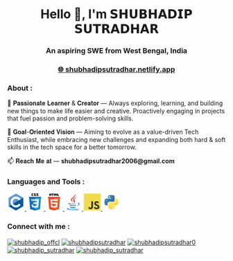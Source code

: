 <h1 align="center">Hello 👋, I'm 𝗦𝗛𝗨𝗕𝗛𝗔𝗗𝗜𝗣 𝗦𝗨𝗧𝗥𝗔𝗗𝗛𝗔𝗥</h1>
<h3 align="center">An aspiring SWE from West Bengal, India</h3>
<h3 align="center">
  <a href="https://shubhadipsutradhar.netlify.app" target="_blank">🌐  shubhadipsutradhar.netlify.app</a>
</h3>

<h3 align="left">About :</h3>
<p align="left">
 🚀 𝐏𝐚𝐬𝐬𝐢𝐨𝐧𝐚𝐭𝐞 𝐋𝐞𝐚𝐫𝐧𝐞𝐫 & 𝐂𝐫𝐞𝐚𝐭𝐨𝐫 — Always exploring, learning, and building new things to make life easier and creative. Proactively engaging in projects that fuel passion and problem-solving skills.
</p>
<p align="left">
 🎯 𝐆𝐨𝐚𝐥-𝐎𝐫𝐢𝐞𝐧𝐭𝐞𝐝 𝐕𝐢𝐬𝐢𝐨𝐧 — Aiming to evolve as a value-driven Tech Enthusiast, while embracing new challenges and expanding both hard & soft skills in the tech space for a better tomorrow.
</p>
<p align="left">
 📫 𝐑𝐞𝐚𝐜𝐡 𝐌𝐞 𝐚𝐭 — <strong>shubhadipsutradhar2006@gmail.com</strong>
</p>

<h3 align="left">Languages and Tools :</h3>
<p align="left"> <a href="https://www.cprogramming.com/" target="_blank" rel="noreferrer"> <img src="https://raw.githubusercontent.com/devicons/devicon/master/icons/c/c-original.svg" alt="c" width="40" height="40"/> </a> <a href="https://www.w3schools.com/css/" target="_blank" rel="noreferrer"> <img src="https://raw.githubusercontent.com/devicons/devicon/master/icons/css3/css3-original-wordmark.svg" alt="css3" width="40" height="40"/> </a> <a href="https://www.w3.org/html/" target="_blank" rel="noreferrer"> <img src="https://raw.githubusercontent.com/devicons/devicon/master/icons/html5/html5-original-wordmark.svg" alt="html5" width="40" height="40"/> </a> <a href="https://www.java.com" target="_blank" rel="noreferrer"> <img src="https://raw.githubusercontent.com/devicons/devicon/master/icons/java/java-original.svg" alt="java" width="40" height="40"/> </a> <a href="https://developer.mozilla.org/en-US/docs/Web/JavaScript" target="_blank" rel="noreferrer"> <img src="https://raw.githubusercontent.com/devicons/devicon/master/icons/javascript/javascript-original.svg" alt="javascript" width="40" height="40"/> </a> <a href="https://www.python.org" target="_blank" rel="noreferrer"> <img src="https://raw.githubusercontent.com/devicons/devicon/master/icons/python/python-original.svg" alt="python" width="40" height="40"/> </a> </p>

<h3 align="left">Connect with me :</h3>
<p align="left">
<a href="https://twitter.com/shubhadip_offcl" target="blank"><img align="center" src="https://raw.githubusercontent.com/rahuldkjain/github-profile-readme-generator/master/src/images/icons/Social/twitter.svg" alt="shubhadip_offcl" height="30" width="40" /></a>
<a href="https://linkedin.com/in/shubhadipsutradhar" target="blank"><img align="center" src="https://raw.githubusercontent.com/rahuldkjain/github-profile-readme-generator/master/src/images/icons/Social/linked-in-alt.svg" alt="shubhadipsutradhar" height="30" width="40" /></a>
<a href="https://fb.com/shubhadipsutradhar0" target="blank"><img align="center" src="https://raw.githubusercontent.com/rahuldkjain/github-profile-readme-generator/master/src/images/icons/Social/facebook.svg" alt="shubhadipsutradhar0" height="30" width="40" /></a>
<a href="https://instagram.com/shubhadip_sutradhar" target="blank"><img align="center" src="https://raw.githubusercontent.com/rahuldkjain/github-profile-readme-generator/master/src/images/icons/Social/instagram.svg" alt="shubhadip_sutradhar" height="30" width="40" /></a>
<a href="https://www.youtube.com/c/shubhadip_sutradhar" target="blank"><img align="center" src="https://raw.githubusercontent.com/rahuldkjain/github-profile-readme-generator/master/src/images/icons/Social/youtube.svg" alt="shubhadip_sutradhar" height="30" width="40" /></a>
</p>


